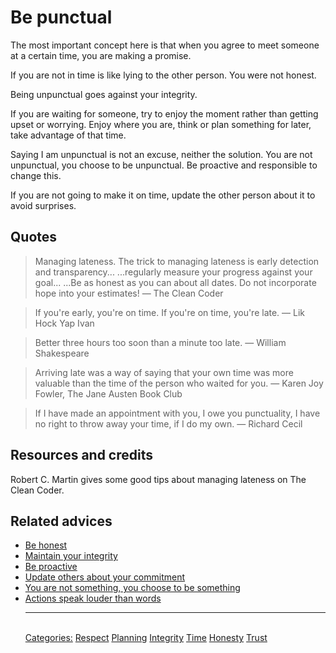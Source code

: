 # Be punctual

The most important concept here is that when you agree to meet someone at a certain time, you are making a promise.

If you are not in time is like lying to the other person. You were not honest.

Being unpunctual goes against your integrity.

If you are waiting for someone, try to enjoy the moment rather than getting upset or worrying. Enjoy where you are, think or plan something for later, take advantage of that time.

Saying I am unpunctual is not an excuse, neither the solution. You are not unpunctual, you choose to be unpunctual. Be proactive and responsible to change this.

If you are not going to make it on time, update the other person about it to avoid surprises.

## Quotes

> Managing lateness. The trick to managing lateness is early detection and transparency... ...regularly measure your progress against your goal... ...Be as honest as you can about all dates. Do not incorporate hope into your estimates!  ― The Clean Coder

> If you're early, you're on time. If you're on time, you're late. ― Lik Hock Yap Ivan

> Better three hours too soon than a minute too late. ― William Shakespeare

> Arriving late was a way of saying that your own time was more valuable than the time of the person who waited for you. ― Karen Joy Fowler, The Jane Austen Book Club

> If I have made an appointment with you, I owe you punctuality, I have no right to throw away your time, if I do my own. ― Richard Cecil

## Resources and credits

Robert C. Martin gives some good tips about managing lateness on The Clean Coder.

## Related advices

- [Be honest](../Be%20honest/index.md)
- [Maintain your integrity](../Maintain%20your%20integrity/index.md)
- [Be proactive](../Be%20proactive/index.md)
- [Update others about your commitment](../Update%20others%20about%20your%20commitment/index.md)
- [You are not something, you choose to be something](../You%20are%20not%20something,%20you%20choose%20to%20be%20something/index.md)
- [Actions speak louder than words](../Actions%20speak%20louder%20than%20words/index.md)<hr/><br/>[Categories:](../Categories/index.md) [Respect](../Categories/Respect.md) [Planning](../Categories/Planning.md) [Integrity](../Categories/Integrity.md) [Time](../Categories/Time.md) [Honesty](../Categories/Honesty.md) [Trust](../Categories/Trust.md)